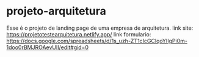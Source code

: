 # projeto-arquitetura
Esse é o projeto de landing page de uma empresa de arquitetura.
link site: https://projetotestearquitetura.netlify.app/
link formulario: https://docs.google.com/spreadsheets/d/1s_uzh-ZT1cIcGClqoYIIgPi0m-1doo0rBMJROAevUII/edit#gid=0
